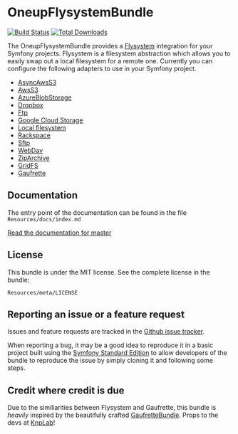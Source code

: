 OneupFlysystemBundle
====================

[![Build Status](https://travis-ci.org/1up-lab/OneupFlysystemBundle.png)](https://travis-ci.org/1up-lab/OneupFlysystemBundle)
[![Total Downloads](https://poser.pugx.org/oneup/flysystem-bundle/d/total.png)](https://packagist.org/packages/oneup/flysystem-bundle)

The OneupFlysystemBundle provides a [Flysystem](https://github.com/thephpleague/flysystem) integration for your Symfony projects. Flysystem is a filesystem abstraction which allows you to easily swap out a local filesystem for a remote one. Currently you can configure the following adapters to use in your Symfony project.

* [AsyncAwsS3](https://async-aws.com/)
* [AwsS3](http://aws.amazon.com/de/sdkforphp/)
* [AzureBlobStorage](https://azure.microsoft.com/en-us/services/storage/blobs/)
* [Dropbox](https://www.dropbox.com/developers)
* [Ftp](http://php.net/manual/en/book.ftp.php)
* [Google Cloud Storage](https://cloud.google.com/storage/)
* [Local filesystem](http://php.net/manual/en/ref.filesystem.php)
* [Rackspace](http://developer.rackspace.com/)
* [Sftp](http://phpseclib.sourceforge.net/sftp/intro.html)
* [WebDav](https://github.com/fruux/sabre-dav)
* [ZipArchive](http://php.net/manual/en/class.ziparchive.php)
* [GridFS](http://php.net/manual/en/mongo.gridfs.php)
* [Gaufrette](http://knplabs.github.io/Gaufrette/)

Documentation
-------------

The entry point of the documentation can be found in the file `Resources/docs/index.md`

[Read the documentation for master](Resources/doc/index.md)


License
-------

This bundle is under the MIT license. See the complete license in the bundle:

    Resources/meta/LICENSE


Reporting an issue or a feature request
---------------------------------------

Issues and feature requests are tracked in the [Github issue tracker](https://github.com/1up-lab/OneupFlysystemBundle/issues).

When reporting a bug, it may be a good idea to reproduce it in a basic project
built using the [Symfony Standard Edition](https://github.com/symfony/symfony-standard)
to allow developers of the bundle to reproduce the issue by simply cloning it
and following some steps.

Credit where credit is due
--------------------------

Due to the similiarities between Flysystem and Gaufrette, this bundle is *heavily* inspired by the beautifully crafted [GaufretteBundle](https://github.com/KnpLabs/KnpGaufretteBundle). Props to the devs at [KnpLab](http://knplabs.com/)!
